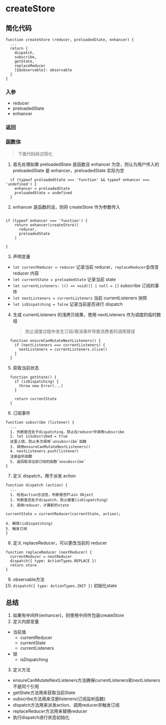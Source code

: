 # createStore

## 简化代码

```
function createStore (reducer, preloadedState, enhancer) {
  ...
  return {
    dispatch,
    subscribe,
    getState,
    replaceReducer
    [$$observable]: observable
  }
}
```

### 入参

- reducer
- preloadedState
- enhancer

### 返回

### 函数体

> 下面代码经过简化

1. 首先处理如果 preloadedState 是函数且 enhancer 为空，则认为用户传入的 preloadedState 是 enhancer，preloadedState 实际为空

```
  if (typeof preloadedState === 'function' && typeof enhancer === 'undefined') {
    enhancer = preloadedState
    preloadedState = undefined
  }
```

2. enhancer 是函数的话，则将 createStore 作为参数传入

```

if (typeof enhancer === 'function') {
    return enhancer(createStore)(
      reducer,
      preloadedState
    )

}

```

3. 声明变量

- `let currentReducer = reducer`
  记录当前 reducer，`replaceReducer`会改变 reducer 内容
- `let currentState = preloadedState`
  记录当前 state
- `let currentListeners: (() => void)[] | null = []`
  subscribe 订阅的事件
- `let nextListeners = currentListeners`
  当前 currentListeners 快照
- `let isDispatching = false`
  记录当前是否进行 dispatch

4. 生成 currentListeners 的浅拷贝结果，使用 nextListeners 作为调度的临时数组
   > 防止调度过程中发生订阅/取消事件导致消费者的调用错误

```
  function ensureCanMutateNextListeners() {
    if (nextListeners === currentListeners) {
      nextListeners = currentListeners.slice()
    }
  }
```

5. 获取当前状态

```
  function getState() {
    if (isDispatching) {
      throw new Error(...)
    }

    return currentState
  }
```

6. 订阅事件

```
function subscribe (listener) {
  ...
  1. 判断是否处于dispatching，禁止在reducer中调用subscribe
  2. let isSubscribed = true
  这里上锁，防止多次调用`unsubscribe`函数
  3. 调用ensureCanMutateNextListeners()
  4. nextListeners.push(listener)
  注册监听函数
  5. 返回取消当前订阅的函数`unsubscribe`
}
```

7. 定义 dispatch，用于派发 action

```
function dispatch (action) {
  ...
  1. 检验action合法性，判断是否Plain Object
  2. 判断是否处于dispatch，防止嵌套(isDispatching)
  3. 调用reducer，计算新的state
```

    currentState = currentReducer(currentState, action);

```
4. 解锁(isDispatching)
5. 触发订阅
}
```

8. 定义 replaceReducer，可以更改当前的 reducer

```
function replaceReducer (nextReducer) {
  currentReducer = nextReducer
  dispatch({ type: ActionTypes.REPLACE })
  return store
}
```
9. observable方法
10. `dispatch({ type: ActionTypes.INIT })`
初始化state

## 总结
1. 如果有中间件(enhancer)，则使用中间件包装createStore
2. 定义内部变量
  - 当前值
    - currentReducer
    - currentState
    - currentListeners
  - 锁
    - isDispatching
3. 定义方法
  - ensureCanMutateNextListeners方法确保currentListeners和nextListeners不是同个引用
  - getState方法用来获取当前State
  - subscribe方法用来注册listeners(订阅监听函数)
  - dispatch方法用来派发action、调用reducer并触发订阅
  - replaceReducer方法用来替换reducer
  - 执行dispatch进行状态初始化